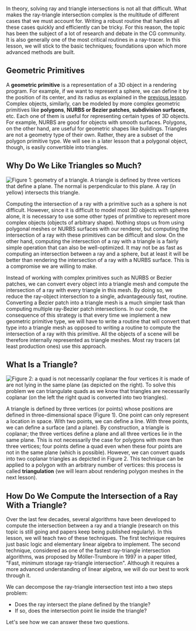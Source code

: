 In theory, solving ray and triangle intersections is not all that difficult. What makes the ray-triangle intersection complex is the multitude of different cases that we must account for. Writing a robust routine that handles all these cases quickly and efficiently can be tricky. For this reason, the topic has been the subject of a lot of research and debate in the CG community. It is also generally one of the most critical routines in a ray-tracer. In this lesson, we will stick to the basic techniques; foundations upon which more advanced methods are built.

## Geometric Primitives

A **geometric primitive** is a representation of a 3D object in a rendering program. For example, if we want to represent a sphere, we can define it by the position of its center, and its radius as explained in the [previous lesson](lessons/3d-basic-rendering/minimal-ray-tracer-rendering-simple-shapes/ray-sphere-intersection). Complex objects, similarly, can be modeled by more complex geometric primitives like **polygons**, **NURBS or Bezier patches**, **subdivision surfaces**, etc. Each one of them is useful for representing certain types of 3D objects. For example, NURBS are good for objects with smooth surfaces. Polygons, on the other hand, are useful for geometric shapes like buildings. Triangles are not a geometry type of their own. Rather, they are a subset of the polygon primitive type. We will see in a later lesson that a polygonal object, though, is easily convertible into triangles.

## Why Do We Like Triangles so Much?

![Figure 1: geometry of a triangle. A triangle is defined by three vertices that define a plane. The normal is perpendicular to this plane. A ray (in yellow) intersects this triangle.](/images/ray-triangle/triangle1.png)

Computing the intersection of a ray with a primitive such as a sphere is not difficult. However, since it is difficult to model most 3D objects with spheres alone, it is necessary to use some other types of primitive to represent more complex objects (objects of arbitrary shape). Nothing stops us from using polygonal meshes or NURBS surfaces with our renderer, but computing the intersection of a ray with these primitives can be difficult and slow. On the other hand, computing the intersection of a ray with a triangle is a fairly simple operation that can also be well-optimized. It may not be as fast as computing an intersection between a ray and a sphere, but at least it will be better than rendering the intersection of a ray with a NURBS surface. This is a compromise we are willing to make.

Instead of working with complex primitives such as NURBS or Bezier patches, we can convert every object into a triangle mesh and compute the intersection of a ray with every triangle in this mesh. By doing so, we reduce the ray-object intersection to a single, advantageously fast, routine. Converting a Bezier patch into a triangle mesh is a much simpler task than computing multiple ray-Bezier patch intersections. In our code, the consequence of this strategy is that every time we implement a new geometric primitive type, we will have to write a routine that will convert that type into a triangle mesh as opposed to writing a routine to compute the intersection of a ray with this primitive. All the objects of a scene will be therefore internally represented as triangle meshes. Most ray tracers (at least production ones) use this approach.

## What Is a Triangle?

![Figure 2: a quad is not necessarily coplanar the four vertices it is made of are not lying in the same plane (as depicted on the right). To solve this problem we can triangulate quads as we know that triangles are necessarily coplanar (on the left the right quad is converted into two triangles).](/images/ray-triangle/triangulated.png)

A triangle is defined by three vertices (or points) whose positions are defined in three-dimensional space (Figure 1). One point can only represent a location in space. With two points, we can define a line. With three points, we can define a surface (and a plane). By construction, a triangle is coplanar; the three vertices define a plane and all three vertices lie in the same plane. This is not necessarily the case for polygons with more than three vertices; four points define a quad even when these four points are not in the same plane (which is possible). However, we can convert quads into two coplanar triangles as depicted in Figure 2. This technique can be applied to a polygon with an arbitrary number of vertices: this process is called **triangulation** (we will learn about rendering polygon meshes in the next lesson).

## How Do We Compute the Intersection of a Ray With a Triangle?

Over the last few decades, several algorithms have been developed to compute the intersection between a ray and a triangle (research on this topic is still going and papers keep being published regularly). In this lesson, we will teach two of these techniques. The first technique requires just basic logic and elementary linear algebra to implement. The second technique, considered as one of the fastest ray-triangle intersection algorithms, was proposed by Möller-Trumbore in 1997 in a paper titled, "Fast, minimum storage ray-triangle intersection". Although it requires a more advanced understanding of linear algebra, we will do our best to work through it.

We can decompose the ray-triangle intersection test into a two steps problem:

- Does the ray intersect the plane defined by the triangle?
- If so, does the intersection point lie inside the triangle?

Let's see how we can answer these two questions.